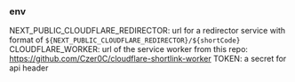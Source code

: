 ### env
NEXT_PUBLIC_CLOUDFLARE_REDIRECTOR: url for a redirector service with format of `${NEXT_PUBLIC_CLOUDFLARE_REDIRECTOR}/${shortCode}`
CLOUDFLARE_WORKER: url of the service worker from this repo: https://github.com/Czer0C/cloudflare-shortlink-worker
TOKEN: a secret for api header
